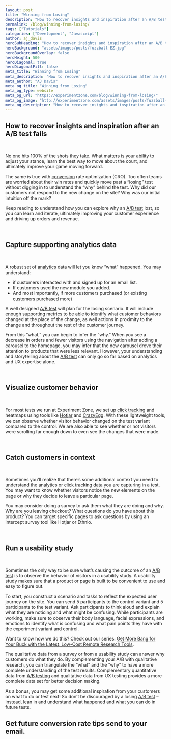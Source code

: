 ```yaml
---
layout: post
title: "Winning from Losing"
description: "How to recover insights and inspiration after an A/B test fails. Too often teams are worried about their win rates and quickly move past a “losing” test without digging in to understand the “why” behind the test."
permalink: /blog/winning-from-losing/
tags: ["Tutorials"]
categories: ["Development", "Javascript"]
author: aj_davis
heroSubHeading: "How to recover insights and inspiration after an A/B test fails"
heroBackground: "assets/images/posts/fuzzball-EZ.jpg"
heroBackgroundOverlay: false
heroHeight: 500
heroDiagonal: true
heroDiagonalFill: false
meta_title: "Winning from Losing"
meta_description: "How to recover insights and inspiration after an A/B test fails. Too often teams are worried about their win rates and quickly move past a “losing” test without digging in to understand the “why” behind the test. Why did our customers not respond to the new change on the site? Why was our initial intuition off the mark?"
meta_author: "AJ Davis"
meta_og_title: "Winning from Losing"
meta_og_type: website
meta_og_url: "https://experimentzone.com/blog/winning-from-losing/"
meta_og_image: "http://experimentzone.com/assets/images/posts/fuzzball-EZ.jpg"
meta_og_description: "How to recover insights and inspiration after an A/B test fails. Too often teams are worried about their win rates and quickly move past a “losing” test without digging in to understand the “why” behind the test. Why did our customers not respond to the new change on the site? Why was our initial intuition off the mark?"
---
```


## How to recover insights and inspiration after an A/B test fails

&nbsp;

No one hits 100% of the shots they take. What matters is your ability to adjust your stance, learn the best way to move about the court, and ultimately improve your game moving forward.

The same is true with <a class="glossary-word" href="https://experimentzone.com/support/glossary/#Conversion">conversion</a> rate optimization (CRO). Too often teams are worried about their win rates and quickly move past a “losing” test without digging in to understand the “why” behind the test. Why did our customers not respond to the new change on the site? Why was our initial intuition off the mark?

Keep reading to understand how you can explore why an <a class="glossary-word" href="https://experimentzone.com/support/glossary/#AB-Testing">A/B test</a> lost, so you can learn and iterate, ultimately improving your customer experience and driving up orders and revenue.

&nbsp;

## Capture supporting analytics data

&nbsp;

A robust set of <a class="glossary-word" href="https://experimentzone.com/support/glossary/#Analytics">analytics</a> data will let you know “what” happened. You may understand:

- if customers interacted with and signed up for an email list.
- If customers used the new module you added.
- And most importantly, if more customers purchased (or existing customers purchased more)

A well designed <a class="glossary-word" href="https://experimentzone.com/support/glossary/#AB-Testing">A/B test</a> will plan for the losing scenario. It will include enough supporting metrics to be able to identify what customer behaviors changed at the place of the change, as well actions in proximity to the change and throughout the rest of the customer journey.

From this “what,” you can begin to infer the “why.” When you see a decrease in orders and fewer visitors using the navigation after adding a carousel to the homepage, you may infer that the new carousel drove their attention to products that were less relevant. However, your understanding and storytelling about the <a class="glossary-word" href="https://experimentzone.com/support/glossary/#AB-Testing">A/B test</a> can only go so far based on analytics and UX expertise alone.

&nbsp;

## Visualize customer behavior

&nbsp;

For most tests we run at Experiment Zone, we set up <a class="glossary-word" href="https://experimentzone.com/support/glossary/#Click-Tracking">click tracking</a> and heatmaps using tools like [Hotjar](https://www.hotjar.com/) and [CrazyEgg](https://www.crazyegg.com/). With these lightweight tools, we can observe whether visitor behavior changed on the test variant compared to the control. We are also able to see whether or not visitors were scrolling far enough down to even see the changes that were made.

&nbsp;

## Catch customers in context

&nbsp;

Sometimes you’ll realize that there’s some additional context you need to understand the analytics or <a class="glossary-word" href="https://experimentzone.com/support/glossary/#Click-Tracking">click tracking</a> data you are capturing in a test. You may want to know whether visitors notice the new elements on the page or why they decide to leave a particular page.

You may consider doing a survey to ask them what they are doing and why. Why are you leaving checkout? What questions do you have about this product? You can target specific pages to ask questions by using an intercept survey tool like Hotjar or Ethnio.

&nbsp;

## Run a usability study

&nbsp;

Sometimes the only way to be sure what’s causing the outcome of an <a class="glossary-word" href="https://experimentzone.com/support/glossary/#AB-Testing">A/B test</a> is to observe the behavior of visitors in a usability study. A usability study makes sure that a product or page is built to be convenient to use and easy to figure out.

To start, you construct a scenario and tasks to reflect the expected user journey on the site. You can send 5 participants to the control variant and 5 participants to the test variant. Ask participants to think aloud and explain what they are noticing and what might be confusing. While participants are working, make sure to observe their body language, facial expressions, and emotions to identify what is confusing and what pain points they have with the experiment variant and control.

Want to know how we do this? Check out our series: [Get More Bang for Your Buck with the Latest, Low-Cost Remote Research Tools](https://experimentzone.com/low-cost-research-tools-part1).

The qualitative data from a survey or from a usability study can answer why customers do what they do. By complementing your A/B with qualitative research, you can triangulate the “what” and the “why” to have a more complete understanding of the test results. Complementary quantitative data from <a class="glossary-word" href="https://experimentzone.com/support/glossary/#AB-Testing">A/B testing</a> and qualitative data from UX testing provides a more complete data set for better decision making.

As a bonus, you may get some additional inspiration from your customers on what to do or test next! So don’t be discouraged by a losing <a class="glossary-word" href="https://experimentzone.com/support/glossary/#AB-Testing">A/B test</a> – instead, lean in and understand what happened and what you can do in future tests.

<div class="strip-grey pt-5 pb-5 mt-5 team-summary">
  <div class="container justify-content-center">
    <!-- <div class="row"> -->
    <div class="col-12">
      <h2 class="mb-n2 text-center">
        Get future conversion rate tips send to your email.
      </h2>
      <div class="_form_11"></div>
      <script
        src="https://experimentzone.activehosted.com/f/embed.php?id=11"
        type="text/javascript"
        charset="utf-8"
      ></script>
    </div>
  </div>
  <!-- </div> -->
</div>
